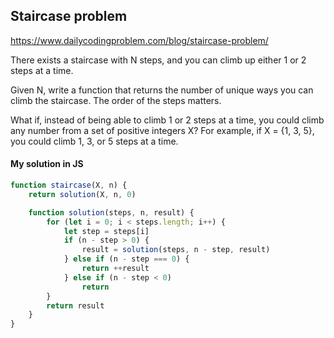 ## Staircase problem
https://www.dailycodingproblem.com/blog/staircase-problem/

There exists a staircase with N steps, and you can climb up either 1 or 2 steps at a time.

Given N, write a function that returns the number of unique ways you can climb the staircase.
The order of the steps matters.

What if, instead of being able to climb 1 or 2 steps at a time, you could climb any number from a set of positive integers X? For example, if X = {1, 3, 5}, you could climb 1, 3, or 5 steps at a time.

#### My solution in JS
```javascript
function staircase(X, n) {
    return solution(X, n, 0)

    function solution(steps, n, result) {
        for (let i = 0; i < steps.length; i++) {
            let step = steps[i]
            if (n - step > 0) {
                result = solution(steps, n - step, result)
            } else if (n - step === 0) {
                return ++result
            } else if (n - step < 0)
                return
        }
        return result
    }
}
```

